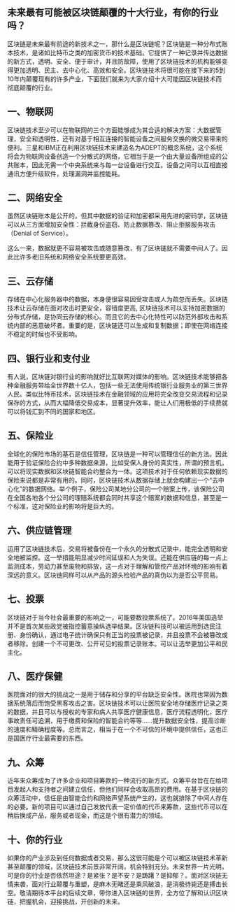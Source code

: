 ## 未来最有可能被区块链颠覆的十大行业，有你的行业吗？

区块链是未来最有前途的新技术之一，那什么是区块链呢？区块链是一种分布式账本技术，是诸如比特币之类的加密货币的技术基础。它提供了一种记录并传达数据的新方式，透明、安全、便于审计，并且防故障，使用了区块链技术的机构能够变得更加透明、民主、去中心化、高效和安全。区块链技术将很可能在接下来的5到10年内颠覆现有的许多产业，下面我们就来为大家介绍十大可能因区块链技术而彻底颠覆的行业。


##  一、物联网

区块链技术至少可以在物联网的三个方面能够成为其合适的解决方案：大数据管理，安全和透明性，还有对基于相互连接的智能设备之间服务交换的微交易带来的便利。三星和IBM正在利用区块链技术来建造名为ADEPT的概念系统，这个系统将会为物联网设备创造一个分散式的网络，它相当于是一个由大量设备所组成的公共账本，因此无需一个中央系统来与每一台设备进行交互。设备之间可以互相直接通讯方便升级软件，处理漏洞并监控能耗。

## 二、网络安全

虽然区块链账本是公开的，但其中数据的验证和加密都采用先进的密码学，区块链可以从三方面增加安全性：拦截身份盗窃、防止数据篡改、阻止拒接服务攻击（Denial of Service）。

这么一来，数据就更不容易被攻击或随意篡改，有了区块链就不需要中间人了。因此比许多老旧系统和网络安全系统要更高效。

## 三、云存储

存储在中心化服务器中的数据，本身便很容易因受攻击或人为疏忽而丢失。区块链技术让云存储在面对攻击时更安全，容错度更高, 区块链技术可以支持加密数据的分布式存储，是协同云存储的核心。而且它的去中心化特性可以防范外部攻击和系统内部的恶意破坏者。重要的是，区块链还可以生成和复制数据；即使在网络连接不稳定的时候也不受影响。

## 四、银行业和支付业

有人说，区块链对银行业的影响就好比互联网对媒体的影响。区块链技术能够把各种金融服务带给全世界数十亿人，包括一些无法使用传统银行业服务业的第三世界人民。类似比特币技术，区块链技术在金融领域的应用将完全改变交易流程和记录保存的方式，从而大幅降低交易成本，显著提升效率，能让人们用极低的手续费就可以将钱汇到不同的国家和地区。

## 五、保险业

全球化的保险市场的基石是信任管理，区块链是一种可以管理信任的新方法。因此能用于验证保险合约中多种数据来源，比如受保人身份的真实性，所谓的预言机，可以将现实数据和区块链智能合约整合为一体。这项技术对于任何依赖现实数据的保险来说都是非常有用的。同时，区块链技术从数据存储上就会构建出一个“去中心化”的数据网络。举个例子，保险公司某地分公司的一个赔案上传，该保险公司在全国各地各个分公司的理赔系统都会同时共享这个赔案的数据和信息，甚至是一个标准，这对保险业的影响将是巨大的。

## 六、供应链管理

运用了区块链技术后，交易将被备份在一个永久的分散式记录中，能完全透明和安全地被监控。这一举措能明显减少时间延误和人为失误。还能在供应链的每一点上监测成本，劳动力甚至废物和排放，这一点对于理解和管控产品对环境的影响有着深远的意义。区块链同样可以从产品的源头检验产品的真伪以为是否公平贸易。

## 七、投票

区块链对于当今社会最重要的影响之一，可能要数投票系统了。2016年美国选举并不是首次某些政党被指控蓄意操纵选举结果。区块链科技可以被运用到选民注册、身份确认，通过电子统计确保只有正当的投票被记录，并且投票不会被篡改或者移除。创建一个不可更改、公开可见的投票记录账本。可以让选举更加公平和民主化。

## 八、医疗保健

医院面对的很大的挑战之一是用于储存和分享的平台缺乏安全性。医院也常因为数据系统落后而饱受黑客攻击之害。区块链技术可以让医院安全地存储医疗记录之类的数据，并且可以与授权的专家和病人共享医疗健康信息，医疗流程透明化，医疗事故责任可追溯，用于缴费和保险的智能合约等等……提升数据安全性，提高诊断的速度和精确程度等。总而言之，相当于在一个不可信的环境中提供信任，这也正是国医疗行业最需要的东西。

## 九、众筹

近年来众筹成为了许多企业和项目筹款的一种流行的新方式。众筹平台旨在在给项目发起人和支持者之间建立信任，但他们同样会收取高昂的费用。在基于区块链的众筹活动中，信任是由智能合约和网络声望系统产生的，这也就排除了中间人存在的必要。新的项目可以通过自己发放代表一定价值的代币来筹款，这些代币可以在稍后换成产品，服务或者现金，而这是个很有潜力的领域。

## 十、你的行业

如果你的产业涉及到任何数据或者交易，那么这很可能是个可以被区块链技术革新甚至颠覆的领域，区块链技术前景非常开阔，机会特别充分。未来世界一片光明，可是你的行业是否依然坦途？是紧张？是不安？是踌躇？是抑郁？。面对区块链无情来袭，面对行业颠覆与重塑，是麻木无睹还是乘风破浪，是消极待毙还是搏击长空。敬请期待本平台的后续文章，带你进入区块链的世界，全方位了解和认识区块链，把握机会，迎接挑战，开创新的未来。